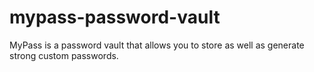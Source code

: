 # mypass-password-vault
 MyPass is a password vault that allows you to store as well as generate strong custom passwords.
